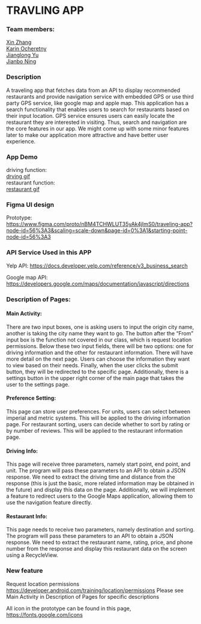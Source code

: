 # TRAVLING APP

### Team members:
[Xin Zhang](https://github.com/Jason-0118)  
[Karin Ocheretny](https://github.com/karinocheretny)  
[Jianglong Yu](https://jaron-u.github.io/)  
[Jianbo Ning](https://github.com/Jianbo-Ning) 

### Description
A traveling app that fetches data from an API to display recommended restaurants and provide navigation service with embedded GPS or use third party GPS service, like google map and apple map. This application has a search functionality that enables users to search for restaurants based on their input location. GPS service ensures users can easily locate the restaurant they are interested in visiting. Thus, search and navigation are the core features in our app. We might come up with some minor features later to make our application more attractive and have better user experience.

### App Demo
driving function:  
[drving gif](driving.gif)  
restaurant function:  
[restaurant gif](restaurant.gif)  


### Figma UI design
Prototype: https://www.figma.com/proto/nBM4TCHWLUT35yAk4jImS0/traveling-app?node-id=56%3A3&scaling=scale-down&page-id=0%3A1&starting-point-node-id=56%3A3

### API Service Used in this APP
Yelp API: https://docs.developer.yelp.com/reference/v3_business_search 

Google map API: https://developers.google.com/maps/documentation/javascript/directions 

### Description of Pages: 
#### Main Activity: 
There are two input boxes, one is asking users to input the origin city name, another is taking the city name they want to go. The button after the “From” input box is the function not covered in our class, which is request location permissions. Below these two input fields, there will be two options: one for driving information and the other for restaurant information. There will have more detail on the next page. Users can choose the information they want to view based on their needs. Finally, when the user clicks the submit button, they will be redirected to the specific page. Additionally, there is a settings button in the upper right corner of the main page that takes the user to the settings page.
#### Preference Setting: 
This page can store user preferences. For units, users can select between imperial and metric systems. This will be applied to the driving information page. For restaurant sorting, users can decide whether to sort by rating or by number of reviews. This will be applied to the restaurant information page.
#### Driving Info: 
This page will receive three parameters, namely start point, end point, and unit. The program will pass these parameters to an API to obtain a JSON response. We need to extract the driving time and distance from the response (this is just the basic, more related information may be obtained in the future) and display this data on the page. Additionally, we will implement a feature to redirect users to the Google Maps application, allowing them to use the navigation feature directly.
#### Restaurant Info: 
This page needs to receive two parameters, namely destination and sorting. The program will pass these parameters to an API to obtain a JSON response. We need to extract the restaurant name, rating, price, and phone number from the response and display this restaurant data on the screen using a RecycleView.

### New feature
Request location permissions https://developer.android.com/training/location/permissions 
Please see Main Activity in Description of Pages for specific descriptions


All icon in the prototype can be found in this page, https://fonts.google.com/icons 
